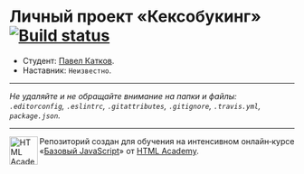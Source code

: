 # Личный проект «Кексобукинг» [![Build status][travis-image]][travis-url]

* Студент: [Павел Катков](https://up.htmlacademy.ru/javascript/11/user/113885).
* Наставник: `Неизвестно`.

---

_Не удаляйте и не обращайте внимание на папки и файлы:_<br>
_`.editorconfig`, `.eslintrc`, `.gitattributes`, `.gitignore`, `.travis.yml`, `package.json`._

---

<a href="https://htmlacademy.ru/intensive/javascript"><img align="left" width="50" height="50" title="HTML Academy" src="https://up.htmlacademy.ru/static/img/intensive/javascript/logo-for-github.svg"></a>

Репозиторий создан для обучения на интенсивном онлайн‑курсе «[Базовый JavaScript](https://htmlacademy.ru/intensive/javascript)» от [HTML Academy](https://htmlacademy.ru).

[travis-image]: https://travis-ci.org/htmlacademy-javascript/113885-keksobooking.svg?branch=master
[travis-url]: https://travis-ci.org/htmlacademy-javascript/113885-keksobooking
